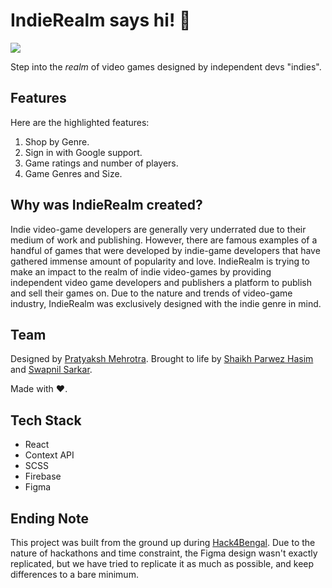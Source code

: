 <h1> IndieRealm says hi! 💬</h1>

 <img src="https://camo.githubusercontent.com/54091f7c64a79bef35a132a5e859e3f74f67e4f33e9a99bbc68c00db5d955c7b/68747470733a2f2f696d672e736869656c64732e696f2f6769746875622f6c6963656e73652f427974652d426f6d626572732f4465764772616d3f7374796c653d666c61742d737175617265">

<p>Step into the <em>realm</em> of video games designed by independent devs "indies".</P>

## Features

Here are the highlighted features:

1. Shop by Genre.
2. Sign in with Google support.
3. Game ratings and number of players.
4. Game Genres and Size.

## Why was IndieRealm created?
Indie video-game developers are generally very underrated due to their medium of work and publishing. However, there are famous examples of a handful of games that were developed by indie-game developers that have gathered immense amount of popularity and love.
IndieRealm is trying to make an impact to the realm of indie video-games by providing independent video game developers and publishers a platform to publish and sell their games on. Due to the nature and trends of video-game industry, IndieRealm was exclusively designed with the indie genre in mind.

## Team

Designed by [Pratyaksh Mehrotra](https://pratyakshm.com).
Brought to life by [Shaikh Parwez Hasim](https://www.linkedin.com/in/shaikh-parwez-hasim-23681a10a/) and [Swapnil Sarkar](https://www.linkedin.com/in/swapnil-sarkar1202/).

Made with ❤️.

## Tech Stack

- React
- Context API
- SCSS
- Firebase
- Figma

## Ending Note

This project was built from the ground up during [Hack4Bengal](https://hack4bengal.tech). Due to the nature of hackathons and time constraint, the Figma design wasn't exactly replicated, but we have tried to replicate it as much as possible, and keep differences to a bare minimum.
